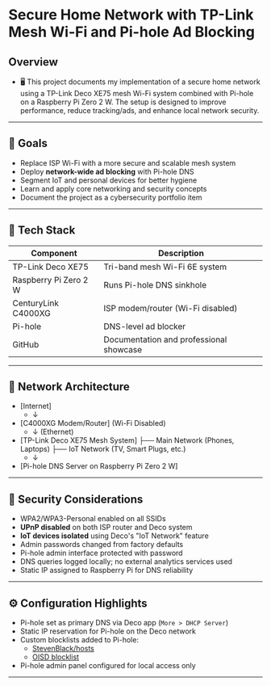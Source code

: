 # Secure Home Network with TP-Link Mesh Wi-Fi and Pi-hole Ad Blocking
## Overview
- 🖥 This project documents my implementation of a secure home network using a TP-Link Deco XE75 mesh Wi-Fi system combined with Pi-hole on a Raspberry Pi Zero 2 W. The setup is designed to improve performance, reduce tracking/ads, and enhance local network security.

---

## 🎯 Goals  
- Replace ISP Wi-Fi with a more secure and scalable mesh system  
- Deploy **network-wide ad blocking** with Pi-hole DNS  
- Segment IoT and personal devices for better hygiene  
- Learn and apply core networking and security concepts  
- Document the project as a cybersecurity portfolio item  

---

## 🧰 Tech Stack

| Component              | Description                                 |
|------------------------|---------------------------------------------|
| TP-Link Deco XE75      | Tri-band mesh Wi-Fi 6E system               |
| Raspberry Pi Zero 2 W  | Runs Pi-hole DNS sinkhole                   |
| CenturyLink C4000XG    | ISP modem/router (Wi-Fi disabled)           |
| Pi-hole                | DNS-level ad blocker                        |
| GitHub                 | Documentation and professional showcase     |

---

## 🔌 Network Architecture

- [Internet]
    - ↓
- [C4000XG Modem/Router] (Wi-Fi Disabled)
    - ↓ (Ethernet)
- [TP-Link Deco XE75 Mesh System]
    ├── Main Network (Phones, Laptops)
    ├── IoT Network (TV, Smart Plugs, etc.)
    - ↓
- [Pi-hole DNS Server on Raspberry Pi Zero 2 W]

---

## 🔐 Security Considerations  
- WPA2/WPA3-Personal enabled on all SSIDs  
- **UPnP disabled** on both ISP router and Deco system  
- **IoT devices isolated** using Deco's "IoT Network" feature  
- Admin passwords changed from factory defaults  
- Pi-hole admin interface protected with password  
- DNS queries logged locally; no external analytics services used  
- Static IP assigned to Raspberry Pi for DNS reliability  

---

## ⚙️ Configuration Highlights  

- Pi-hole set as primary DNS via Deco app (`More > DHCP Server`)  
- Static IP reservation for Pi-hole on the Deco network  
- Custom blocklists added to Pi-hole:  
  - [StevenBlack/hosts](https://github.com/StevenBlack/hosts)  
  - [OISD blocklist](https://oisd.nl)  
- Pi-hole admin panel configured for local access only  

---
